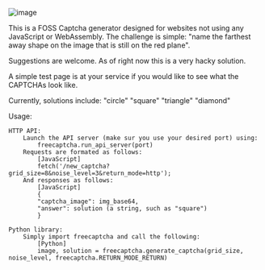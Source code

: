![image](https://github.com/user-attachments/assets/04911a25-54ec-47a1-ad75-688a49f1dc2e)


This is a FOSS Captcha generator designed for websites not using any JavaScript or WebAssembly.
The challenge is simple: "name the farthest away shape on the image that is still on the red plane".

Suggestions are welcome. As of right now this is a very hacky solution.

A simple test page is at your service if you would like to see what the CAPTCHAs look like.

Currently, solutions include:
    "circle"
    "square"
    "triangle"
    "diamond"

Usage:

    HTTP API:
        Launch the API server (make sur you use your desired port) using:
            freecaptcha.run_api_server(port)
        Requests are formated as follows:
            [JavaScript]
            fetch('/new_captcha?grid_size=8&noise_level=3&return_mode=http');
        And responses as follows:
            [JavaScript]
            {
            "captcha_image": img_base64,
            "answer": solution (a string, such as "square")
            }
    
    Python library:
        Simply import freecaptcha and call the following:
            [Python]
            image, solution = freecaptcha.generate_captcha(grid_size, noise_level, freecaptcha.RETURN_MODE_RETURN)
